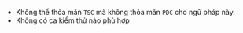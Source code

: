 - Không thể thỏa mãn `TSC` mà không thỏa mãn `PDC` cho ngữ pháp này.
- Không có ca kiểm thử nào phù hợp